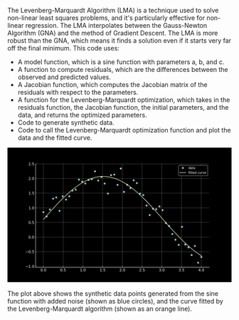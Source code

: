 The Levenberg-Marquardt Algorithm (LMA) is a technique used to solve non-linear least squares problems, and it's particularly effective for non-linear regression. The LMA interpolates between the Gauss-Newton Algorithm (GNA) and the method of Gradient Descent. The LMA is more robust than the GNA, which means it finds a solution even if it starts very far off the final minimum. This code uses:

- A model function, which is a sine function with parameters a, b, and c.
- A function to compute residuals, which are the differences between the observed and predicted values.
- A Jacobian function, which computes the Jacobian matrix of the residuals with respect to the parameters.
- A function for the Levenberg-Marquardt optimization, which takes in the residuals function, the Jacobian function, the initial parameters, and the data, and returns the optimized parameters.
- Code to generate synthetic data.
- Code to call the Levenberg-Marquardt optimization function and plot the data and the fitted curve.

![Plot](lma_plot.png)

The plot above shows the synthetic data points generated from the sine function with added noise (shown as blue circles), and the curve fitted by the Levenberg-Marquardt algorithm (shown as an orange line).
